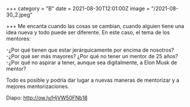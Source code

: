 +++
category = "B"
date = 2021-08-30T12:01:00Z
image = "/2021-08-30_2.jpeg"

+++
Me encanta cuando las cosas se cambian, cuando alguien tiene una idea nueva y todo puede ser diferente. En este caso, el tema de los mentores:  
  
\-¿Por qué tienen que estar jerárquicamente por encima de nosotros?  
\-¿Por qué ser más mayores? ¿Por qué no tener un mentor de 25 años?  
\-¿Por qué no aspirar a tener, aunque sea digitalmente, a Elon Musk de mentor?  
  
Todo es posible y podría dar lugar a nuevas maneras de mentorizar y a mejores mentorizaciones.   
  
Diapo: http://ow.ly/HjVW50FNb18